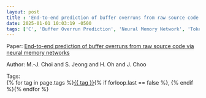 ```yaml
---
layout: post
title : 'End-to-end prediction of buffer overruns from raw source code via neural memory networks'
date: 2025-01-01 10:03:19 -0500
tags: ['C', 'Buffer Overrun Prediction', 'Neural Memory Network', 'Tokenizer']
---
```

Paper: [End-to-end prediction of buffer overruns from raw source code via neural memory networks](https://arxiv.org/abs/1703.02458)

Author: M.-J. Choi and S. Jeong and H. Oh and J. Choo




 Tags:  
        <span>{% for tag in page.tags %}<a href="{{ site.baseurl }}tags/#{{ tag | slugify }}">{{ tag }}</a>{% if forloop.last == false %}, {% endif %}{% endfor %}</span>
